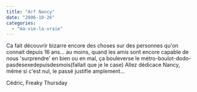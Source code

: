```yaml
---
title: "Arf Nancy"
date: "2006-10-26"
categories: 
  - "ma-vie-la-vraie"
---
```


Ca fait découvrir bizarre encore des choses sur des personnes qu'on connait depuis 16 ans... au moins, quand les amis sont encore capable de nous 'surprendre' en bien ou en mal, ça bouleverse le métro-boulot-dodo-pasdesexedepuisdesmois(fallait que je le case) Allez dédicace Nancy, même si c'est nul, le passé justifie amplement...

Cédric, Freaky Thursday
